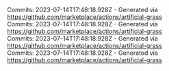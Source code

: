 Commits: 2023-07-14T17:48:18.928Z - Generated via https://github.com/marketplace/actions/artificial-grass
<br>
Commits: 2023-07-14T17:48:18.928Z - Generated via https://github.com/marketplace/actions/artificial-grass
<br>
Commits: 2023-07-14T17:48:18.928Z - Generated via https://github.com/marketplace/actions/artificial-grass
<br>
Commits: 2023-07-14T17:48:18.928Z - Generated via https://github.com/marketplace/actions/artificial-grass
<br>
